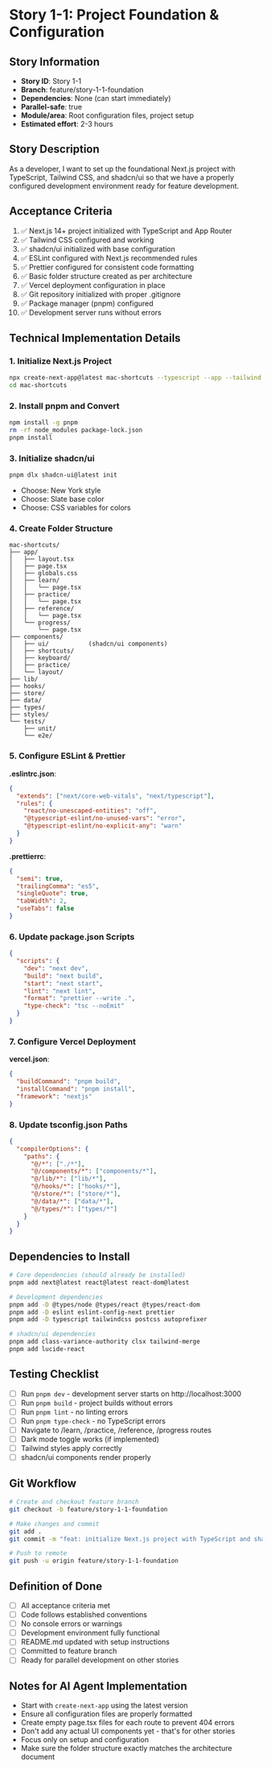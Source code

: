 # Story 1-1: Project Foundation & Configuration

## Story Information
- **Story ID**: Story 1-1
- **Branch**: feature/story-1-1-foundation  
- **Dependencies**: None (can start immediately)
- **Parallel-safe**: true
- **Module/area**: Root configuration files, project setup
- **Estimated effort**: 2-3 hours

## Story Description
As a developer, I want to set up the foundational Next.js project with TypeScript, Tailwind CSS, and shadcn/ui so that we have a properly configured development environment ready for feature development.

## Acceptance Criteria
1. ✅ Next.js 14+ project initialized with TypeScript and App Router
2. ✅ Tailwind CSS configured and working
3. ✅ shadcn/ui initialized with base configuration
4. ✅ ESLint configured with Next.js recommended rules
5. ✅ Prettier configured for consistent code formatting
6. ✅ Basic folder structure created as per architecture
7. ✅ Vercel deployment configuration in place
8. ✅ Git repository initialized with proper .gitignore
9. ✅ Package manager (pnpm) configured
10. ✅ Development server runs without errors

## Technical Implementation Details

### 1. Initialize Next.js Project
```bash
npx create-next-app@latest mac-shortcuts --typescript --app --tailwind --eslint
cd mac-shortcuts
```

### 2. Install pnpm and Convert
```bash
npm install -g pnpm
rm -rf node_modules package-lock.json
pnpm install
```

### 3. Initialize shadcn/ui
```bash
pnpm dlx shadcn-ui@latest init
```
- Choose: New York style
- Choose: Slate base color
- Choose: CSS variables for colors

### 4. Create Folder Structure
```
mac-shortcuts/
├── app/
│   ├── layout.tsx
│   ├── page.tsx
│   ├── globals.css
│   ├── learn/
│   │   └── page.tsx
│   ├── practice/
│   │   └── page.tsx
│   ├── reference/
│   │   └── page.tsx
│   └── progress/
│       └── page.tsx
├── components/
│   ├── ui/           (shadcn/ui components)
│   ├── shortcuts/
│   ├── keyboard/
│   ├── practice/
│   └── layout/
├── lib/
├── hooks/
├── store/
├── data/
├── types/
├── styles/
└── tests/
    ├── unit/
    └── e2e/
```

### 5. Configure ESLint & Prettier

**.eslintrc.json**:
```json
{
  "extends": ["next/core-web-vitals", "next/typescript"],
  "rules": {
    "react/no-unescaped-entities": "off",
    "@typescript-eslint/no-unused-vars": "error",
    "@typescript-eslint/no-explicit-any": "warn"
  }
}
```

**.prettierrc**:
```json
{
  "semi": true,
  "trailingComma": "es5",
  "singleQuote": true,
  "tabWidth": 2,
  "useTabs": false
}
```

### 6. Update package.json Scripts
```json
{
  "scripts": {
    "dev": "next dev",
    "build": "next build",
    "start": "next start",
    "lint": "next lint",
    "format": "prettier --write .",
    "type-check": "tsc --noEmit"
  }
}
```

### 7. Configure Vercel Deployment

**vercel.json**:
```json
{
  "buildCommand": "pnpm build",
  "installCommand": "pnpm install",
  "framework": "nextjs"
}
```

### 8. Update tsconfig.json Paths
```json
{
  "compilerOptions": {
    "paths": {
      "@/*": ["./*"],
      "@/components/*": ["components/*"],
      "@/lib/*": ["lib/*"],
      "@/hooks/*": ["hooks/*"],
      "@/store/*": ["store/*"],
      "@/data/*": ["data/*"],
      "@/types/*": ["types/*"]
    }
  }
}
```

## Dependencies to Install
```bash
# Core dependencies (should already be installed)
pnpm add next@latest react@latest react-dom@latest

# Development dependencies
pnpm add -D @types/node @types/react @types/react-dom
pnpm add -D eslint eslint-config-next prettier
pnpm add -D typescript tailwindcss postcss autoprefixer

# shadcn/ui dependencies
pnpm add class-variance-authority clsx tailwind-merge
pnpm add lucide-react
```

## Testing Checklist
- [ ] Run `pnpm dev` - development server starts on http://localhost:3000
- [ ] Run `pnpm build` - project builds without errors
- [ ] Run `pnpm lint` - no linting errors
- [ ] Run `pnpm type-check` - no TypeScript errors
- [ ] Navigate to /learn, /practice, /reference, /progress routes
- [ ] Dark mode toggle works (if implemented)
- [ ] Tailwind styles apply correctly
- [ ] shadcn/ui components render properly

## Git Workflow
```bash
# Create and checkout feature branch
git checkout -b feature/story-1-1-foundation

# Make changes and commit
git add .
git commit -m "feat: initialize Next.js project with TypeScript and shadcn/ui"

# Push to remote
git push -u origin feature/story-1-1-foundation
```

## Definition of Done
- [ ] All acceptance criteria met
- [ ] Code follows established conventions
- [ ] No console errors or warnings
- [ ] Development environment fully functional
- [ ] README.md updated with setup instructions
- [ ] Committed to feature branch
- [ ] Ready for parallel development on other stories

## Notes for AI Agent Implementation
- Start with `create-next-app` using the latest version
- Ensure all configuration files are properly formatted
- Create empty page.tsx files for each route to prevent 404 errors
- Don't add any actual UI components yet - that's for other stories
- Focus only on setup and configuration
- Make sure the folder structure exactly matches the architecture document
